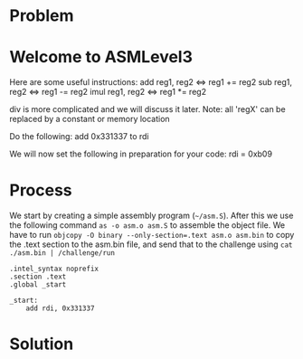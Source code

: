 # Problem

Welcome to ASMLevel3
==================================================

Here are some useful instructions:
  add reg1, reg2       <=>     reg1 += reg2
  sub reg1, reg2       <=>     reg1 -= reg2
  imul reg1, reg2      <=>     reg1 *= reg2

div is more complicated and we will discuss it later.
Note: all 'regX' can be replaced by a constant or memory location

Do the following:
  add 0x331337 to rdi

We will now set the following in preparation for your code:
  rdi = 0xb09

# Process
We start by creating a simple assembly program (`~/asm.S`). After this we use the following command `as -o asm.o asm.S` to assemble the object file. We have to run `objcopy -O binary --only-section=.text asm.o asm.bin` to copy the .text section to the asm.bin file, and send that to the challenge using `cat ./asm.bin | /challenge/run`

```assembly
.intel_syntax noprefix
.section .text
.global _start

_start:
    add rdi, 0x331337

```
# Solution
